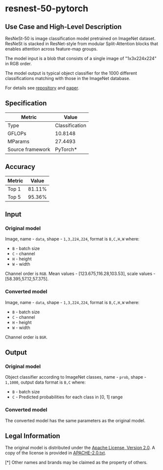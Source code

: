 # resnest-50-pytorch

## Use Case and High-Level Description

ResNeSt-50 is image classification model pretrained on ImageNet dataset. ResNeSt is stacked in ResNet-style from modular Split-Attention blocks that enables attention across feature-map groups.

The model input is a blob that consists of a single image of "1x3x224x224" in RGB order.

The model output is typical object classifier for the 1000 different classifications  matching with those in the ImageNet database.

For details see [repository](https://github.com/zhanghang1989/ResNeSt) and [paper](https://arxiv.org/abs/2004.08955).

## Specification

| Metric           | Value          |
| ---------------- | -------------- |
| Type             | Classification |
| GFLOPs           | 10.8148         |
| MParams          | 27.4493       |
| Source framework | PyTorch\*      |

## Accuracy

| Metric | Value |
| ------ | ----- |
| Top 1  | 81.11% |
| Top 5  | 95.36% |

## Input

### Original model

Image, name - `data`,  shape - `1,3,224,224`, format is `B,C,H,W` where:

- `B` - batch size
- `C` - channel
- `H` - height
- `W` - width

Channel order is `RGB`.
Mean values - [123.675,116.28,103.53], scale values - [58.395,57.12,57.375].

### Converted model

Image, name - `data`,  shape - `1,3,224,224`, format is `B,C,H,W` where:

- `B` - batch size
- `C` - channel
- `H` - height
- `W` - width

Channel order is `BGR`.

## Output

### Original model

Object classifier according to ImageNet classes, name - `prob`,  shape - `1,1000`, output data format is `B,C` where:

- `B` - batch size
- `C` - Predicted probabilities for each class in  [0, 1] range

### Converted model

The converted model has the same parameters as the original model.

## Legal Information

The original model is distributed under the
[Apache License, Version 2.0](https://raw.githubusercontent.com/zhanghang1989/ResNeSt/master/LICENSE).
A copy of the license is provided in [APACHE-2.0.txt](../licenses/APACHE-2.0.txt).

[*] Other names and brands may be claimed as the property of others.
